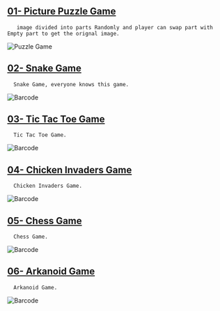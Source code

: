 ## [01- Picture Puzzle Game](/C%23%20Projects/01-%20Picture%20Puzzle%20Game)
       image divided into parts Randomly and player can swap part with Empty part to get the orignal image.
       
![Puzzle Game](/Thumbnails/puzzle_game.PNG)

## [02- Snake Game](/C%23%20Projects/07-%20Snake%20Game)
      Snake Game, everyone knows this game.
       
![Barcode](/Graphics/Resources/snake_game.jpg)

## [03- Tic Tac Toe Game](/C%23%20Projects/08-%20Tic%20Tac%20Toe%20Game)
      Tic Tac Toe Game.
![Barcode](/Graphics/Resources/Tic%20Tac%20Toe.PNG)

## [04- Chicken Invaders Game](/C%23%20Projects/09-%20Chicken%20Invaders%20Game)
      Chicken Invaders Game.
![Barcode](/Graphics/Resources/Chicken%20Invaders.PNG)

## [05- Chess Game](/C%23%20Projects/10-%20Chess%20Game)
      Chess Game.
![Barcode](/Graphics/Resources/Chess.PNG)

## [06- Arkanoid Game](/C%23%20Projects/11-%Arkanoid%20Game)
      Arkanoid Game.
![Barcode](/Graphics/Resources/Arkanoid.PNG) 



